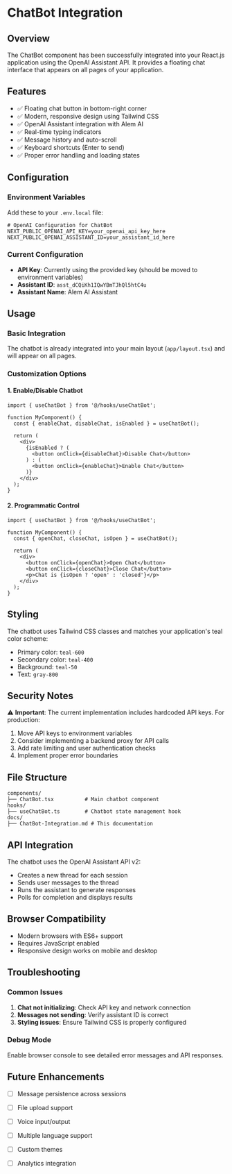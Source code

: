 # ChatBot Integration

## Overview
The ChatBot component has been successfully integrated into your React.js application using the OpenAI Assistant API. It provides a floating chat interface that appears on all pages of your application.

## Features
- ✅ Floating chat button in bottom-right corner
- ✅ Modern, responsive design using Tailwind CSS
- ✅ OpenAI Assistant integration with Alem AI
- ✅ Real-time typing indicators
- ✅ Message history and auto-scroll
- ✅ Keyboard shortcuts (Enter to send)
- ✅ Proper error handling and loading states

## Configuration

### Environment Variables
Add these to your `.env.local` file:

```env
# OpenAI Configuration for ChatBot
NEXT_PUBLIC_OPENAI_API_KEY=your_openai_api_key_here
NEXT_PUBLIC_OPENAI_ASSISTANT_ID=your_assistant_id_here
```

### Current Configuration
- **API Key**: Currently using the provided key (should be moved to environment variables)
- **Assistant ID**: `asst_dCQiKh1IQwYBmTJhQl5htC4u`
- **Assistant Name**: Alem AI Assistant

## Usage

### Basic Integration
The chatbot is already integrated into your main layout (`app/layout.tsx`) and will appear on all pages.

### Customization Options

#### 1. Enable/Disable Chatbot
```tsx
import { useChatBot } from '@/hooks/useChatBot';

function MyComponent() {
  const { enableChat, disableChat, isEnabled } = useChatBot();
  
  return (
    <div>
      {isEnabled ? (
        <button onClick={disableChat}>Disable Chat</button>
      ) : (
        <button onClick={enableChat}>Enable Chat</button>
      )}
    </div>
  );
}
```

#### 2. Programmatic Control
```tsx
import { useChatBot } from '@/hooks/useChatBot';

function MyComponent() {
  const { openChat, closeChat, isOpen } = useChatBot();
  
  return (
    <div>
      <button onClick={openChat}>Open Chat</button>
      <button onClick={closeChat}>Close Chat</button>
      <p>Chat is {isOpen ? 'open' : 'closed'}</p>
    </div>
  );
}
```

## Styling
The chatbot uses Tailwind CSS classes and matches your application's teal color scheme:
- Primary color: `teal-600`
- Secondary color: `teal-400`
- Background: `teal-50`
- Text: `gray-800`

## Security Notes
⚠️ **Important**: The current implementation includes hardcoded API keys. For production:

1. Move API keys to environment variables
2. Consider implementing a backend proxy for API calls
3. Add rate limiting and user authentication checks
4. Implement proper error boundaries

## File Structure
```
components/
├── ChatBot.tsx          # Main chatbot component
hooks/
├── useChatBot.ts        # Chatbot state management hook
docs/
├── ChatBot-Integration.md # This documentation
```

## API Integration
The chatbot uses the OpenAI Assistant API v2:
- Creates a new thread for each session
- Sends user messages to the thread
- Runs the assistant to generate responses
- Polls for completion and displays results

## Browser Compatibility
- Modern browsers with ES6+ support
- Requires JavaScript enabled
- Responsive design works on mobile and desktop

## Troubleshooting

### Common Issues
1. **Chat not initializing**: Check API key and network connection
2. **Messages not sending**: Verify assistant ID is correct
3. **Styling issues**: Ensure Tailwind CSS is properly configured

### Debug Mode
Enable browser console to see detailed error messages and API responses.

## Future Enhancements
- [ ] Message persistence across sessions
- [ ] File upload support
- [ ] Voice input/output
- [ ] Multiple language support
- [ ] Custom themes
- [ ] Analytics integration













